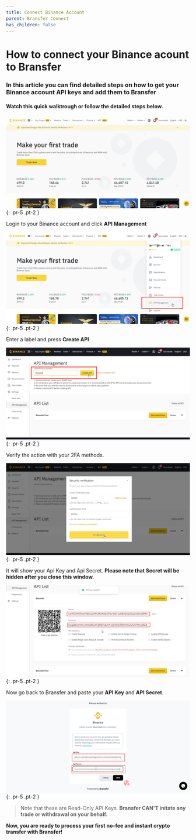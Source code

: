 ```yaml
---
title: Connect Binance Account
parent: Bransfer Connect
has_children: false
---
```

# How to connect your Binance acount to Bransfer

### In this article you can find detailed steps on how to get your Binance account API keys and add them to Bransfer

#### Watch this quick walktrough or follow the detailed steps below.

![Quick overview](/assets/how-to/binance/binanceHowTo.gif)
{: .pr-5 .pt-2 }

Login to your Binance account and click **API Management**

![](/assets/how-to/binance/1.png)
{: .pr-5 .pt-2  }

Enter a label and press **Create API**

![](/assets/how-to/binance/2.png)
{: .pr-5 .pt-2  }

Verify the action with your 2FA methods.

![](/assets/how-to/binance/3.png)
{: .pr-5 .pt-2  }

It will show your Api Key and Api Secret. **Please note that Secret will be hidden after you close this window.**

![](/assets/how-to/binance/4.png)
{: .pr-5 .pt-2  }

Now go back to Bransfer and paste your **API Key** and **API Secret**.

![](/assets/how-to/binance/5.png)
{: .pr-5 .pt-2  }

> Note that these are Read-Only API Keys. **Bransfer CAN'T initate any trade or withdrawal on your behalf.**


**Now, you are ready to process your first no-fee and instant crypto transfer with Bransfer!**

